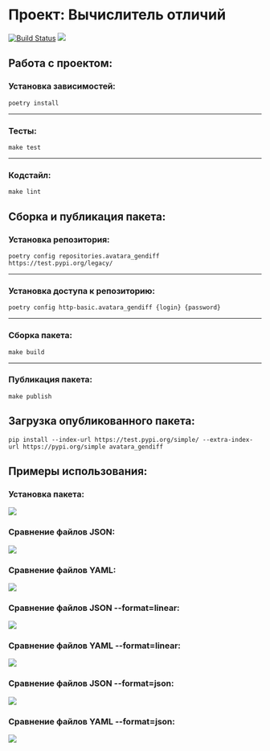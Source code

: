 # Проект: Вычислитель отличий

[![Build Status](https://travis-ci.org/AndrewLrrr/python-project-lvl2.svg?branch=master)](https://travis-ci.org/AndrewLrrr/python-project-lvl2)
<a href="https://codeclimate.com/github/AndrewLrrr/python-project-lvl2/maintainability"><img src="https://api.codeclimate.com/v1/badges/68aae8cdee93e7efcc29/maintainability" /></a>

## Работа с проектом:
### Установка зависимостей:
```
poetry install
```
---
### Тесты:
```
make test
```
---
### Кодстайл:
```
make lint
```

## Сборка и публикация пакета:
### Установка репозитория:
```
poetry config repositories.avatara_gendiff https://test.pypi.org/legacy/
```
---
### Установка доступа к репозиторию:
```
poetry config http-basic.avatara_gendiff {login} {password}
```
---
### Сборка пакета:
```
make build
```
---
### Публикация пакета:
```
make publish
```

## Загрузка опубликованного пакета:
```
pip install --index-url https://test.pypi.org/simple/ --extra-index-url https://pypi.org/simple avatara_gendiff
```

## Примеры использования:
### Установка пакета:
<a href="https://asciinema.org/a/EhhCIpE6ioBEZGWQj8KojHUGA" target="_blank"><img src="https://asciinema.org/a/EhhCIpE6ioBEZGWQj8KojHUGA.svg" /></a>

### Сравнение файлов JSON:
<a href="https://asciinema.org/a/dowlgUZW21MJWM6C2ACiRV1dw" target="_blank"><img src="https://asciinema.org/a/dowlgUZW21MJWM6C2ACiRV1dw.svg" /></a>

### Сравнение файлов YAML:
<a href="https://asciinema.org/a/Df6gBN53ZmFFluuCbV9GXzSPV" target="_blank"><img src="https://asciinema.org/a/Df6gBN53ZmFFluuCbV9GXzSPV.svg" /></a>

### Сравнение файлов JSON --format=linear:
<a href="https://asciinema.org/a/S4QMZa3RmX3mIMOvdmnYfNcXN" target="_blank"><img src="https://asciinema.org/a/S4QMZa3RmX3mIMOvdmnYfNcXN.svg" /></a>

### Сравнение файлов YAML --format=linear:
<a href="https://asciinema.org/a/lwSEpxCx6y94ubcT7dCvB377j" target="_blank"><img src="https://asciinema.org/a/lwSEpxCx6y94ubcT7dCvB377j.svg" /></a>

### Сравнение файлов JSON --format=json:
<a href="https://asciinema.org/a/gQEhLWyWRwo0bMAFHQx61MAyW" target="_blank"><img src="https://asciinema.org/a/gQEhLWyWRwo0bMAFHQx61MAyW.svg" /></a>

### Сравнение файлов YAML --format=json:
<a href="https://asciinema.org/a/w0hlmTHlTyXXW0e7PcS7dczHr" target="_blank"><img src="https://asciinema.org/a/w0hlmTHlTyXXW0e7PcS7dczHr.svg" /></a> 